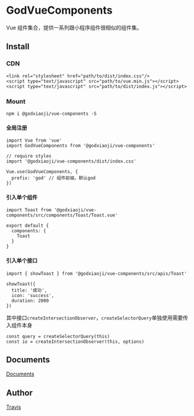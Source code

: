 # GodVueComponents

Vue 组件集合，提供一系列跟小程序组件很相似的组件集。

## Install

### CDN

```
<link rel="stylesheet" href="path/to/dist/index.css"/>
<script type="text/javascript" src="path/to/vue.min.js"></script>
<script type="text/javascript" src="path/to/dist/index.js"></script>
```

### Mount

```
npm i @godxiaoji/vue-components -S
```

#### 全局注册

```
import Vue from 'vue'
import GodVueComponents from '@godxiaoji/vue-components'

// require styles
import '@godxiaoji/vue-components/dist/index.css'

Vue.use(GodVueComponents, {
  prefix: 'god' // 组件前缀，默认god
})

```

#### 引入单个组件

```
import Toast from '@godxiaoji/vue-components/src/components/Toast/Toast.vue'

export default {
  components: {
    Toast
  }
}
```

#### 引入单个接口

```
import { showToast } from '@godxiaoji/vue-components/src/apis/Toast'

showToast({
  title: '成功',
  icon: 'success',
  duration: 2000
})
```

其中接口`createIntersectionObserver`，`createSelectorQuery`单独使用需要传入组件本身

```
const query = createSelectorQuery(this)
const io = createIntersectionObserver(this, options)
```

## Documents

[Documents](./doc/README.md)

## Author

[Travis](https://github.com/godxiaoji)
